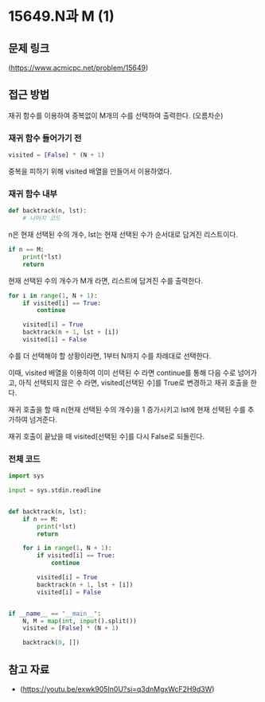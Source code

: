 # 15649.N과 M (1)

## 문제 링크

(https://www.acmicpc.net/problem/15649)

## 접근 방법

재귀 함수를 이용하여 중복없이 M개의 수를 선택하여 출력한다. (오름차순)

### 재귀 함수 들어가기 전

```python
visited = [False] * (N + 1)
```

중복을 피하기 위해 visited 배열을 만들어서 이용하였다.

### 재귀 함수 내부

```python
def backtrack(n, lst):
    # 나머지 코드
```

n은 현재 선택된 수의 개수, lst는 현재 선택된 수가 순서대로 담겨진 리스트이다.

```python
if n == M:
    print(*lst)
    return
```

현재 선택된 수의 개수가 M개 라면, 리스트에 담겨진 수를 출력한다.

```python
for i in range(1, N + 1):
    if visited[i] == True:
        continue

    visited[i] = True
    backtrack(n + 1, lst + [i])
    visited[i] = False
```

수를 더 선택해야 할 상황이라면, 1부터 N까지 수를 차례대로 선택한다.

이때, visited 배열을 이용하여 이미 선택된 수 라면 continue를 통해 다음 수로 넘어가고, 아직 선택되지 않은 수 라면, visited[선택된 수]를 True로 변경하고 재귀 호출을 한다.

재귀 호출을 할 때 n(현재 선택된 수의 개수)을 1 증가시키고 lst에 현재 선택된 수를 추가하여 넘겨준다.

재귀 호출이 끝났을 때 visited[선택된 수]를 다시 False로 되돌린다.

### 전체 코드

```python
import sys

input = sys.stdin.readline


def backtrack(n, lst):
    if n == M:
        print(*lst)
        return

    for i in range(1, N + 1):
        if visited[i] == True:
            continue

        visited[i] = True
        backtrack(n + 1, lst + [i])
        visited[i] = False


if __name__ == "__main__":
    N, M = map(int, input().split())
    visited = [False] * (N + 1)

    backtrack(0, [])

```

## 참고 자료

- (https://youtu.be/exwk905In0U?si=q3dnMgxWcF2H9d3W)
